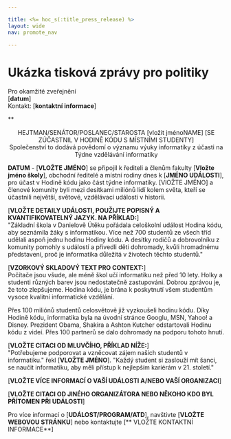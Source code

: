 ```yaml
---

title: <%= hoc_s(:title_press_release) %>
layout: wide
nav: promote_nav

---
```



# Ukázka tisková zprávy pro politiky

Pro okamžité zveřejnění   
[**datum**]   
Kontakt: [**kontaktní informace**]  
  


**

<center>
  HEJTMAN/SENÁTOR/POSLANEC/STAROSTA [vložit jménoNAME] [SE ZÚČASTNIL V HODINĚ KÓDU S MÍSTNÍMI STUDENTY]</strong> <br /> Společenství to dodává povědomí o významu výuky informatiky z účasti na Týdne vzdělávání informatiky
</center>

  
  
</p> 

**DATUM** - [**VLOŽTE JMÉNO**] se připojil k řediteli a členům fakulty [**Vložte jméno školy**], obchodní ředitelé a místní rodiny dnes k [**JMÉNO UDÁLOSTI**], pro účast v Hodině kódu jako část týdne informatiky. [VlOŽTE JMÉNO] a členové komunity byli mezi desítkami miliónů lidí kolem světa, kteří se účastnili největší, světové, vzdělávací události v historii.

[**VLOŽTE DETAILY UDÁLOSTI, POUŽIJTE POPISNÝ A KVANTIFIKOVATELNÝ JAZYK. NA PŘÍKLAD:**]  
"Základní škola v Danielově Útěku pořádala celoškolní událost Hodina kódu, aby seznámila žáky s informatikou. Více než 700 studentů ze všech tříd udělali aspoň jednu hodinu Hodiny kódu. A desítky rodičů a dobrovolníku z komunity pomohly s událostí a přivedli děti dohromady, kvůli hromadnému představení, proč je informatika důležitá v životech těchto studentů."

[**VZORKOVÝ SKLADOVÝ TEXT PRO CONTEXT:**]  
Počítače jsou všude, ale méně škol učí informatiku než před 10 lety. Holky a studenti různých barev jsou nedostatečně zastupováni. Dobrou zprávou je, že toto zlepšujeme. Hodina kódu, je brána k poskytnutí všem studentům vysoce kvalitní informatické vzdělání.

Přes 100 miliónů studentů celosvětově již vyzkoušeli hodinu kódu. Díky Hodině kódu, informatika byla na úvodní stránce Googlu, MSN, Yahoo! a Disney. Prezident Obama, Shakira a Ashton Kutcher odstartovali Hodinu kódu z videí. Přes 100 partnerů se dalo dohromady na podporu tohoto hnutí.

[**VLOŽTE CITACI OD MLUVČÍHO, PŘÍKLAD NÍŽE:**]  
"Potřebujeme podporovat a vzněcovat zájem našich studentů v informatiku." řekl [**VLOŽTE JMÉNO**]. "Každý student si zaslouží mít šanci, se naučit informatiku, aby měli přístup k nejlepším kariérám v 21. století."

[**VLOŽTE VÍCE INFORMACÍ O VAŠÍ UDÁLOSTI A/NEBO VAŠÍ ORGANIZACI**]

[**VLOŽTE CITACI OD JINÉHO ORGANIZÁTORA NEBO NĚKOHO KDO BYL PŘÍTOMEN PŘI UDÁLOSTI**]

Pro více informací o [**UDÁLOST/PROGRAM/ATD**], navštivte [**VLOŽTE WEBOVOU STRÁNKU**] nebo kontaktujte [** VLOŽTE KONTAKTNÍ INFORMACE**]

  
  


